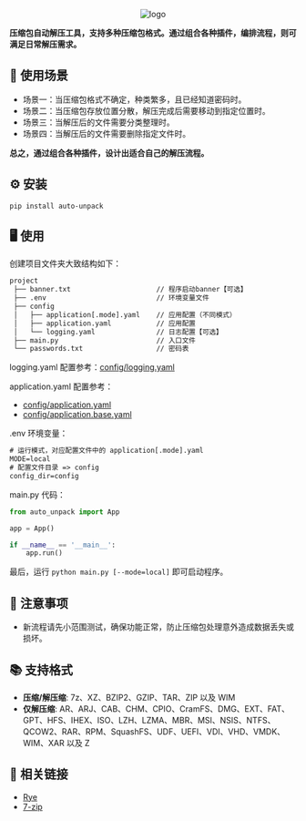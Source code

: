 <p align="center">
  <picture>
    <source media="(prefers-color-scheme: dark)" srcset="https://raw.githubusercontent.com/xiaohuohumax/auto-unpack/main/logo.png">
    <source media="(prefers-color-scheme: light)" srcset="https://raw.githubusercontent.com/xiaohuohumax/auto-unpack/main/logo-dark.png">
    <img alt="logo" src="https://raw.githubusercontent.com/xiaohuohumax/auto-unpack/main/logo.png">
  </picture>
</p>

**压缩包自动解压工具，支持多种压缩包格式。通过组合各种插件，编排流程，则可满足日常解压需求。**

## 🎯 使用场景

+ 场景一：当压缩包格式不确定，种类繁多，且已经知道密码时。
+ 场景二：当压缩包存放位置分散，解压完成后需要移动到指定位置时。
+ 场景三：当解压后的文件需要分类整理时。
+ 场景四：当解压后的文件需要删除指定文件时。

**总之，通过组合各种插件，设计出适合自己的解压流程。**

## ⚙️ 安装

```shell
pip install auto-unpack
```

## 🖥️ 使用

创建项目文件夹大致结构如下：

```txt
project
 ├── banner.txt                     // 程序启动banner【可选】
 ├── .env                           // 环境变量文件
 ├── config
 │   ├── application[.mode].yaml    // 应用配置（不同模式）
 │   ├── application.yaml           // 应用配置
 │   └── logging.yaml               // 日志配置【可选】
 ├── main.py                        // 入口文件
 └── passwords.txt                  // 密码表
```

logging.yaml 配置参考：[config/logging.yaml](https://github.com/xiaohuohumax/auto-unpack/blob/main/config/logging.yaml)

application.yaml 配置参考：

- [config/application.yaml](https://github.com/xiaohuohumax/auto-unpack/blob/main/config/application.yaml)
- [config/application.base.yaml](https://github.com/xiaohuohumax/auto-unpack/blob/main/config/application.base.yaml)

.env 环境变量：

```txt
# 运行模式，对应配置文件中的 application[.mode].yaml
MODE=local
# 配置文件目录 => config
config_dir=config
```
main.py 代码：

```python
from auto_unpack import App

app = App()

if __name__ == '__main__':
    app.run()
```

最后，运行 `python main.py [--mode=local]` 即可启动程序。

## 🚨 注意事项

+ 新流程请先小范围测试，确保功能正常，防止压缩包处理意外造成数据丢失或损坏。

## 📚 支持格式

+ **压缩/解压缩**:
  7z、XZ、BZIP2、GZIP、TAR、ZIP 以及 WIM
+ **仅解压缩**:
  AR、ARJ、CAB、CHM、CPIO、CramFS、DMG、EXT、FAT、GPT、HFS、IHEX、ISO、LZH、LZMA、MBR、MSI、NSIS、NTFS、QCOW2、RAR、RPM、SquashFS、UDF、UEFI、VDI、VHD、VMDK、WIM、XAR
  以及 Z

## 🔗 相关链接

+ [Rye](https://rye.astral.sh/)
+ [7-zip](https://7-zip.org/)